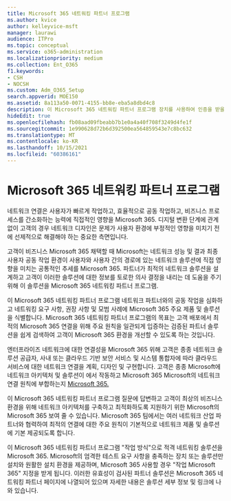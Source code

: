 ```yaml
---
title: Microsoft 365 네트워킹 파트너 프로그램
ms.author: kvice
author: kelleyvice-msft
manager: laurawi
audience: ITPro
ms.topic: conceptual
ms.service: o365-administration
ms.localizationpriority: medium
ms.collection: Ent_O365
f1.keywords:
- CSH
- NOCSH
ms.custom: Adm_O365_Setup
search.appverid: MOE150
ms.assetid: 8a113a50-0071-4155-bb8e-eba5a8dbd4c8
description: 이 Microsoft 365 네트워킹 파트너 프로그램 장치를 사용하여 인증을 받을 수 Microsoft 365.
hideEdit: true
ms.openlocfilehash: fb08aad09fbeabb7b1e0a4a40f708f3249d4fe1f
ms.sourcegitcommit: 1e990628d72b6d392500ea564859543e7c8bc632
ms.translationtype: MT
ms.contentlocale: ko-KR
ms.lasthandoff: 10/15/2021
ms.locfileid: "60386161"
---
```

# <a name="microsoft-365-networking-partner-program"></a>Microsoft 365 네트워킹 파트너 프로그램

네트워크 연결은 사용자가 빠르게 작업하고, 효율적으로 공동 작업하고, 비즈니스 프로세스를 간소화하는 능력에 직접적인 영향을 Microsoft 365. 디지털 변환 단계에 관계 없이 고객의 경우 네트워크 디자인은 문제가 사용자 환경에 부정적인 영향을 미치기 전에 선제적으로 해결해야 하는 중요한 측면입니다.

고객이 비즈니스 Microsoft 365 채택할 때 Microsoft는 네트워크 성능 및 결과 최종 사용자 공동 작업 환경이 사용자와 사용자 간의 경로에 있는 네트워크 솔루션에 직접 영향을 미치는 공통적인 추세를 Microsoft 365. 파트너가 최적의 네트워크 솔루션을 설계하고 고객이 이러한 솔루션에 대한 정보를 토로한 의사 결정을 내리는 데 도움을 주기 위해 이 솔루션을 Microsoft 365 네트워킹 파트너 프로그램.

이 Microsoft 365 네트워킹 파트너 프로그램 네트워크 파트너와의 공동 작업을 심화하고 네트워킹 요구 사항, 권장 사항 및 모범 사례에 Microsoft 365 주요 제품 및 솔루션을 식별합니다. Microsoft 365 네트워킹 파트너 프로그램의 목표는 고객 배포에서 최적의 Microsoft 365 연결을 위해 주요 원칙을 일관되게 입증하는 검증된 파트너 솔루션을 쉽게 검색하여 고객이 Microsoft 365 환경을 개선할 수 있도록 하는 것입니다.

엔터프라이즈 네트워크에 대한 연결성을 Microsoft 365 위해 고객은 종종 네트워크 솔루션 공급자, 사내 또는 클라우드 기반 보안 서비스 및 시스템 통합자에 따라 클라우드 서비스에 대한 네트워크 연결을 계획, 디자인 및 구현합니다. 고객은 종종 Microsoft에 네트워크 아키텍처 및 솔루션이 에서 작동하고 Microsoft 365 Microsoft의 네트워크 연결 원칙에 부합하는지 [Microsoft 365.](./microsoft-365-network-connectivity-principles.md)

이 Microsoft 365 네트워킹 파트너 프로그램 질문에 답변하고 고객이 최상의 비즈니스 환경을 위해 네트워크 아키텍처를 구축하고 최적화하도록 지원하기 위한 Microsoft의 Microsoft 365 보여 줄 수 있습니다. Microsoft 365 팀에서는 여러 네트워크 산업 파트너와 협력하여 최적의 연결에 대한 주요 원칙이 기본적으로 네트워크 제품 및 솔루션에 기본 제공되도록 합니다.

이 Microsoft 365 네트워킹 파트너 프로그램 "작업 방식"으로 적격 네트워킹 솔루션을 Microsoft 365. Microsoft의 엄격한 테스트 요구 사항을 충족하는 장치 또는 솔루션만 설치와 원활한 설치 환경을 제공하며, Microsoft 365 사용할 경우 "작업 Microsoft 365" 지정을 받게 됩니다. 이러한 유효성이 검사된 파트너 [](https://cloudpartners.transform.microsoft.com/m365networkingpartners)솔루션은 Microsoft 365 네트워킹 파트너 페이지에 나열되어 있으며 자세한 내용은 솔루션 세부 정보 및 링크에 나와 있습니다.
